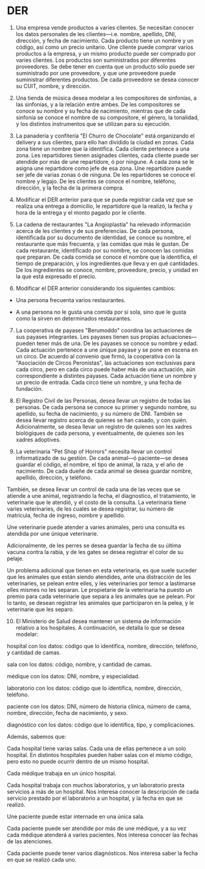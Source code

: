 # DER

1. Una empresa vende productos a varies clientes. Se necesitan conocer los datos personales de les clientes—i.e. nombre, apellido, DNI, dirección, y fecha de nacimiento. Cada producto tiene un nombre y un código, así como un precio unitario. Une cliente puede comprar varios productos a la empresa, y un mismo producto puede ser comprado por varies clientes. Los productos son suministrados por diferentes proveedores. Se debe tener en cuenta que un producto sólo puede ser suministrado por une proveedore, y que une proveedore puede suministrar diferentes productos. De cada proveedore se desea conocer su CUIT, nombre, y dirección.

2. Una tienda de música desea modelar a les compositores de sinfonías, a las sinfonías, y a la relación entre ambes. De les compositores se conoce su nombre y su fecha de nacimiento, mientras que de cada sinfonía se conoce el nombre de su compositore, el género, la tonalidad, y los distintos instrumentos que se utilizan para su ejecución.

3. La panadería y confitería "El Churro de Chocolate" está organizando el delivery a sus clientes, para ello han dividido la ciudad en zonas. Cada zona tiene un nombre que la identifica. Cada cliente pertenece a una zona. Les repartidores tienen asignades clientes, cada cliente puede ser atendide por más de une repartidore, ó por ningune. A cada zona se le asigna une repartidore como jefe de esa zona. Une repartidore puede ser jefe de varias zonas ó de ninguna. De les repartidores se conoce el nombre y legajo. De les clientes se conoce el nombre, teléfono, dirección, y la fecha de la primera compra.

4. Modificar el DER anterior para que se pueda registrar cada vez que se realiza una entrega a domicilio, le repartidore que la realizó, la fecha y hora de la entrega y el monto pagado por le cliente.

5. La cadena de restaurantes "La Angioplastía" ha relevado información acerca de les clientes y de sus preferencias. De cada persona, identificada por su documento de identidad, se conoce su nombre, el restaurante que más frecuenta, y las comidas que más le gustan. De cada restaurante, identificado por su nombre, se conocen las comidas que preparan. De cada comida se conoce el nombre que la identifica, el tiempo de preparación, y los ingredientes que lleva y en qué cantidades. De los ingredientes se conoce, nombre, proveedore, precio, y unidad en la que está expresado el precio.

6. Modificar el DER anterior considerando los siguientes cambios:

- Una persona frecuenta varios restaurantes.

- A una persona no le gusta una comida por si sola, sino que le gusta como la sirven en determinados restaurantes.

7. La cooperativa de payases "Berumoddo" coordina las actuaciones de sus payases integrantes. Les payases tienen sus propias actuaciones—pueden tener más de una. De les payases se conoce su nombre y edad. Cada actuación pertenece a une únique payase y se pone en escena en un circo. De acuerdo al convenio que firmó, la cooperativa con la "Asociación de Circos Peronistas", las actuaciones son exclusivas para cada circo, pero en cada circo puede haber más de una actuación, aún correspondiente a distintes payases. Cada actuación tiene un nombre y un precio de entrada. Cada circo tiene un nombre, y una fecha de fundación.

8. El Registro Civil de las Personas, desea llevar un registro de todas las personas. De cada persona se conoce su primer y segundo nombre, su apellido, su fecha de nacimiento, y su número de DNI. También se desea llevar registro acerca de quienes se han casado, y con quién. Adicionalmente, se desea llevar un registro de quienes son les xadres biológiques de cada persona, y eventualmente, de quienes son les xadres adoptives.

9. La veterinaria "Pet Shop of Horrors" necesita llevar un control informatizado de su gestión. De cada animal—ó paciente—se desea guardar el código, el nombre, el tipo de animal, la raza, y el año de nacimiento. De cada dueñe de cada animal se desea guardar nombre, apellido, dirección, y teléfono.

También, se desea llevar un control de cada una de las veces que se atiende a une animal, registrando la fecha, el diagnostico, el tratamiento, le veterinarie que le atendió, y el costo de la consulta. La veterinaria tiene varies veterinaries, de les cuales se desea registrar, su número de matrícula, fecha de ingreso, nombre y apellido.

Une veterinarie puede atender a varies animales, pero una consulta es atendida por une únique veterinarie.

Adicionalmente, de les perres se desea guardar la fecha de su última vacuna contra la rabia, y de les gates se desea registrar el color de su pelaje.

Un problema adicional que tienen en esta veterinaria, es que suele suceder que les animales que están siendo atendides, ante una distracción de les veterinaries, se pelean entre elles, y les veterinaries por temor a lastimarse elles mismes no les separan. Le propietarie de la veterinaria ha puesto un premio para cada veterinarie que separa a les animales que se pelean. Por lo tanto, se desean registrar les animales que participaron en la pelea, y le veterinarie que les separo.

10. El Ministerio de Salud desea mantener un sistema de información relativo a los hospitales. A continuación, se detalla lo que se desea modelar:

hospital con los datos: código que lo identifica, nombre, dirección, teléfono, y cantidad de camas.

sala con los datos: código, nombre, y cantidad de camas.

médique con los datos: DNI, nombre, y especialidad.

laboratorio con los datos: código que lo identifica, nombre, dirección, teléfono.

paciente con los datos: DNI, número de historia clínica, número de cama, nombre, dirección, fecha de nacimiento, y sexo.

diagnóstico con los datos: código que lo identifica, tipo, y complicaciones.

Además, sabemos que:

Cada hospital tiene varias salas. Cada una de ellas pertenece a un solo hospital. En distintos hospitales pueden haber salas con el mismo código, pero esto no puede ocurrir dentro de un mismo hospital.

Cada médique trabaja en un único hospital.

Cada hospital trabaja con muchos laboratorios, y un laboratorio presta servicios a más de un hospital. Nos interesa conocer la descripción de cada servicio prestado por el laboratorio a un hospital, y la fecha en que se realizó.

Une paciente puede estar internade en una única sala.

Cada paciente puede ser atendide por más de une médique, y a su vez cada médique atenderá a varies pacientes. Nos interesa conocer las fechas de las atenciones.

Cada paciente puede tener varios diagnósticos. Nos interesa saber la fecha en que se realizó cada uno. 

